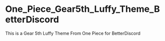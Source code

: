 # One_Piece_Gear5th_Luffy_Theme_BetterDiscord
This is a Gear 5th Luffy Theme From One Piece for BetterDiscord 
